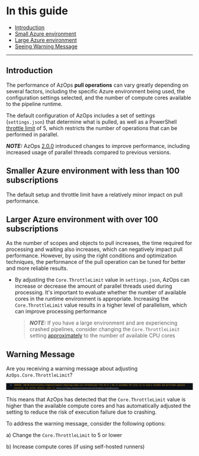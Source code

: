 # In this guide

- [Introduction](#introduction)
- [Small Azure environment](#Smaller-Azure-environment-with-less-than-100-subscriptions)
- [Large Azure environment](#Larger-Azure-environment-with-over-100-subscriptions)
- [Seeing Warning Message](#warning-message)

---

## Introduction

The performance of AzOps **pull operations** can vary greatly depending on several factors, including the specific Azure environment being used, the configuration settings selected, and the number of compute cores available to the pipeline runtime.

The default configuration of AzOps includes a set of settings (`settings.json`) that determine what is pulled, as well as a PowerShell [throttle limit](https://learn.microsoft.com/en-us/powershell/module/microsoft.powershell.core/foreach-object?view=powershell-7.2#-throttlelimit) of 5, which restricts the number of operations that can be performed in parallel.

**_NOTE:_** AzOps [2.0.0](https://github.com/Azure/AzOps/releases/tag/2.0.0) introduced changes to improve performance, including increased usage of parallel threads compared to previous versions.

## Smaller Azure environment with less than 100 subscriptions

The default setup and throttle limit have a relatively minor impact on pull performance.

## Larger Azure environment with over 100 subscriptions

As the number of scopes and objects to pull increases, the time required for processing and waiting also increases, which can negatively impact pull performance. However, by using the right conditions and optimization techniques, the performance of the pull operation can be tuned for better and more reliable results. 

- By adjusting the `Core.ThrottleLimit` value in `settings.json`, AzOps can increase or decrease the amount of parallel threads used during processing. It's important to evaluate whether the number of available cores in the runtime environment is appropriate. Increasing the `Core.ThrottleLimit` value results in a higher level of parallelism, which can improve processing performance

  > **_NOTE:_** If you have a large environment and are experiencing crashed pipelines, consider changing the `Core.ThrottleLimit` setting [approximately](https://devblogs.microsoft.com/powershell/powershell-foreach-object-parallel-feature/) to the number of available CPU cores

## Warning Message

Are you receiving a warning message about adjusting `AzOps.Core.ThrottleLimit`?

![Warning Message](./Media/AdjustingThrottleLimit.png)

This means that AzOps has detected that the `Core.ThrottleLimit` value is higher than the available compute cores and has automatically adjusted the setting to reduce the risk of execution failure due to crashing.

To address the warning message, consider the following options:

  a) Change the `Core.ThrottleLimit` to 5 or lower

  b) Increase compute cores (if using self-hosted runners)

